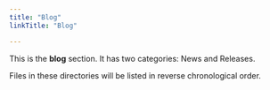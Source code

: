 ```yaml
---
title: "Blog"
linkTitle: "Blog"

---
```



This is the **blog** section. It has two categories: News and Releases.

Files in these directories will be listed in reverse chronological order.
